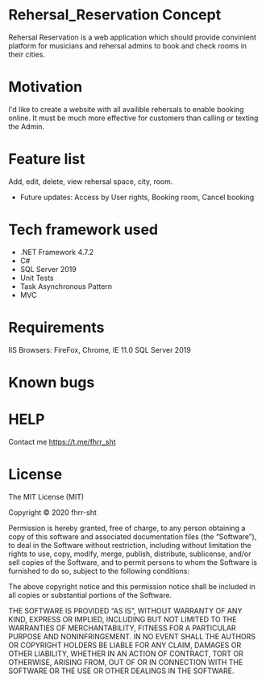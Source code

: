 # Rehersal_Reservation Concept
Rehersal Reservation is a web application which should provide convinient platform for musicians and rehersal admins to book and check rooms in their cities. 
# Motivation
I'd like to create a website with all availible rehersals to enable booking online. It must be much more effective for customers than calling or texting the Admin. 
# Feature list
Add, edit, delete, view rehersal space, city, room.
- Future updates:
Access by User rights,
Booking room,
Cancel booking
# Tech framework used
 - .NET Framework 4.7.2
 - C# 
 - SQL Server 2019
 - Unit Tests
 - Task Asynchronous Pattern
 - MVC
# Requirements
IIS
Browsers: FireFox, Chrome, IE 11.0
SQL Server 2019
# Known bugs

# HELP
Contact me https://t.me/fhrr_sht 
# License
The MIT License (MIT)

Copyright © 2020 fhrr-sht

Permission is hereby granted, free of charge, to any person obtaining a copy of this software and associated documentation files (the “Software”), to deal in the Software without restriction, including without limitation the rights to use, copy, modify, merge, publish, distribute, sublicense, and/or sell copies of the Software, and to permit persons to whom the Software is furnished to do so, subject to the following conditions:

The above copyright notice and this permission notice shall be included in all copies or substantial portions of the Software.

THE SOFTWARE IS PROVIDED “AS IS”, WITHOUT WARRANTY OF ANY KIND, EXPRESS OR IMPLIED, INCLUDING BUT NOT LIMITED TO THE WARRANTIES OF MERCHANTABILITY, FITNESS FOR A PARTICULAR PURPOSE AND NONINFRINGEMENT. IN NO EVENT SHALL THE AUTHORS OR COPYRIGHT HOLDERS BE LIABLE FOR ANY CLAIM, DAMAGES OR OTHER LIABILITY, WHETHER IN AN ACTION OF CONTRACT, TORT OR OTHERWISE, ARISING FROM, OUT OF OR IN CONNECTION WITH THE SOFTWARE OR THE USE OR OTHER DEALINGS IN THE SOFTWARE.
